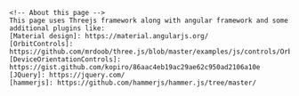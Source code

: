 
    <!-- About this page -->
    This page uses Threejs framework along with angular framework and some additional plugins like:
    [Material design]: https://material.angularjs.org/
    [OrbitControls]: https://github.com/mrdoob/three.js/blob/master/examples/js/controls/OrbitControls.js
    [DeviceOrientationControls]: https://gist.github.com/kopiro/86aac4eb19ac29ae62c950ad2106a10e
    [JQuery]: https://jquery.com/
    [hammerjs]: https://github.com/hammerjs/hammer.js/tree/master/